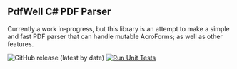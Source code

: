 ## PdfWell C# PDF Parser

Currently a work in-progress, but this library is an attempt to make a simple and fast PDF parser that can handle mutable AcroForms; as well as other features.

![GitHub release (latest by date)](https://img.shields.io/github/v/release/maguirekrist/PdfWell)
[![Run Unit Tests](https://github.com/maguirekrist/PdfWell/actions/workflows/run-tests.yml/badge.svg)](https://github.com/maguirekrist/PdfWell/actions/workflows/run-tests.yml)